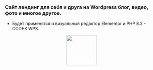### Сайт лендинг для себя и друга на Wordpress блог, видео, фото и многое другое. 
* Будет применятся и визуальный редактор Elementor и PHP 8.2 - CODEX WPS.

<div id="header" align="center">
  <img src="https://media.giphy.com/media/M9gbBd9nbDrOTu1Mqx/giphy.gif" width="100"/>
</div>
